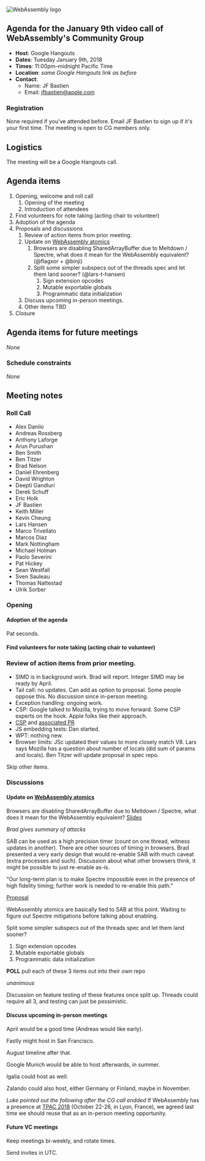 ![WebAssembly logo](/images/WebAssembly.png)

## Agenda for the January 9th video call of WebAssembly's Community Group

- **Host**: Google Hangouts
- **Dates**: Tuesday January 9th, 2018
- **Times**: 11:00pm–midnight Pacific Time
- **Location**: *same Google Hangouts link as before*
- **Contact**:
    - Name: JF Bastien
    - Email: jfbastien@apple.com

### Registration

None required if you've attended before. Email JF Bastien to sign up if it's
your first time. The meeting is open to CG members only.

## Logistics

The meeting will be a Google Hangouts call.

## Agenda items

1. Opening, welcome and roll call
    1. Opening of the meeting
    1. Introduction of attendees
1. Find volunteers for note taking (acting chair to volunteer)
1. Adoption of the agenda
1. Proposals and discussions
    1. Review of action items from prior meeting.
    1. Update on [WebAssembly atomics](https://github.com/WebAssembly/threads)
        1. Browsers are disabling SharedArrayBuffer due to Meltdown / Spectre, what does it mean for the WebAssembly equivalent? (@flagxor + @binji)
        1. Split some simpler subspecs out of the threads spec and let them land sooner? (@lars-t-hansen)
            1. Sign extension opcodes
            1. Mutable exportable globals
            1. Programmatic data initialization
    1. Discuss upcoming in-person meetings.
    1. Other items TBD
1. Closure

## Agenda items for future meetings

*None*

### Schedule constraints

*None*

## Meeting notes

### Roll Call

* Alex Danilo
* Andreas Rossberg
* Anthony Laforge
* Arun Purushan
* Ben Smith
* Ben Titzer
* Brad Nelson
* Daniel Ehrenberg
* David Wrighton
* Deepti Gandluri
* Derek Schuff
* Eric Holk
* JF Bastien
* Keith Miller
* Kevin Cheung
* Lars Hansen
* Marco Trivellato
* Marcos Diaz
* Mark Nottingham
* Michael Holman
* Paolo Severini 
* Pat Hickey
* Sean Westfall
* Sven Sauleau
* Thomas Nattestad
* Ulrik Sorber

### Opening

#### Adoption of the agenda

Pat seconds.

#### Find volunteers for note taking (acting chair to volunteer)

### Review of action items from prior meeting.

* SIMD is in background work. Brad will report. Integer SIMD may be ready by April.
* Tail call: no updates. Can add as option to proposal. Some people oppose this. No discussion since in-person meeting.
* Exception handling: ongoing work.
* CSP: Google talked to Mozilla, trying to move forward. Some CSP experts on the hook. Apple folks like their approach.
* [CSP](https://github.com/WebAssembly/content-security-policy/issues/1) and [associated PR](https://github.com/WebAssembly/content-security-policy/pull/6) 
* JS embedding tests: Dan started.
* WPT: nothing new.
* Browser limits: JSc updated their values to more closely match V8. Lars says Mozilla has a question about number of locals (did sum of params and locals). Ben Titzer will update proposal in spec repo.

Skip other items.

### Discussions

#### Update on [WebAssembly atomics](https://github.com/WebAssembly/threads)

Browsers are disabling SharedArrayBuffer due to Meltdown / Spectre, what does it mean for the WebAssembly equivalent?
[Slides](https://docs.google.com/presentation/d/18rPEUBROVvQUpE9asjWvR__xpskzRgEUq2MnYuUkZBc/edit#slide=id.g2d4d39b8a2_0_72)

*Brad gives summary of attacks*

SAB can be used as a high precision timer (count on one thread, witness updates in another). There are other sources of timing in browsers. Brad presented a very early design that would re-enable SAB with much caveat (extra processes and such). Discussion about what other browsers think, it might be possible to just re-enable as-is.

“Our long-term plan is to make Spectre impossible even in the presence of high fidelity timing; further work is needed to re-enable this path.”

[Proposal](
https://docs.google.com/document/d/1PBdsq1_DfOCCD-AY_Fa3XoEcgSsFCNR4aBX9W7jkiCw/edit#)

WebAssembly atomics are basically tied to SAB at this point. Waiting to figure out Spectre mitigations before talking about enabling.

Split some simpler subspecs out of the threads spec and let them land sooner? 

1. Sign extension opcodes
1. Mutable exportable globals
1. Programmatic data initialization

**POLL** pull each of these 3 items out into their own repo

*unanimous*

Discussion on feature testing of these features once split up. Threads could require all 3, and testing can just be pessimistic.

#### Discuss upcoming in-person meetings

April would be a good time (Andreas would like early).

Fastly might host in San Francisco.

August timeline after that.

Google Munich would be able to host afterwards, in summer.

Igalia could host as well.

Zalando could also host, either Germany or Finland, maybe in November.

*Luke pointed out the following after the CG call endded* If WebAssembly has a presence at [TPAC 2018](https://www.w3.org/wiki/TPAC/2018) (October 22-26, in Lyon, France), we agreed last time we should reuse that as an in-person meeting opportunity.

#### Future VC meetings

Keep meetings bi-weekly, and rotate times.

Send invites in UTC.
